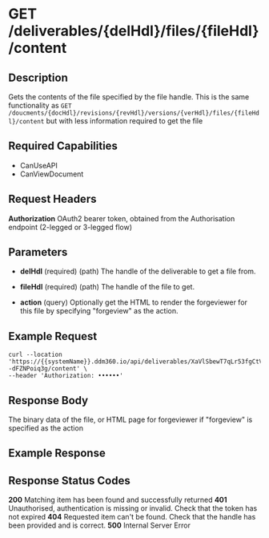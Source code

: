# GET /deliverables/{delHdl}/files/{fileHdl}/content

## Description
Gets the contents of the file specified by the file handle. This is the same functionality as `GET /doucments/{docHdl}/revisions/{revHdl}/versions/{verHdl}/files/{fileHdl}/content` but with less information required to get the file

## Required Capabilities
* CanUseAPI
* CanViewDocument
## Request Headers

**Authorization** OAuth2 bearer token, obtained from the Authorisation endpoint (2-legged or 3-legged flow)

## Parameters
* **delHdl** (required) (path) The handle of the deliverable to get a file from.

* **fileHdl** (required) (path) The handle of the file to get.

* **action** (query) Optionally get the HTML to render the forgeviewer for this file by specifying "forgeview" as the action.


## Example Request
```
curl --location 'https://{{systemName}}.ddm360.io/api/deliverables/XaVlSbewT7qLr53fgCtVgw/files/v8JNBCMdR8--dFZNPoiq3g/content' \
--header 'Authorization: ••••••'
```

## Response Body
The binary data of the file, or HTML page for forgeviewer if "forgeview" is specified as the action

## Example Response


## Response Status Codes
**200** Matching item has been found and successfully returned
**401** Unauthorised, authentication is missing or invalid. Check that the token has not expired
**404** Requested item can't be found. Check that the handle has been provided and is correct.
**500** Internal Server Error



